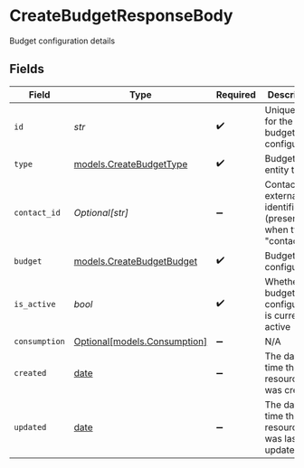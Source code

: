 # CreateBudgetResponseBody

Budget configuration details


## Fields

| Field                                                                | Type                                                                 | Required                                                             | Description                                                          | Example                                                              |
| -------------------------------------------------------------------- | -------------------------------------------------------------------- | -------------------------------------------------------------------- | -------------------------------------------------------------------- | -------------------------------------------------------------------- |
| `id`                                                                 | *str*                                                                | :heavy_check_mark:                                                   | Unique ULID for the budget configuration                             | 01ARZ3NDEKTSV4RRFFQ69G5FAV                                           |
| `type`                                                               | [models.CreateBudgetType](../models/createbudgettype.md)             | :heavy_check_mark:                                                   | Budget entity type                                                   | contact                                                              |
| `contact_id`                                                         | *Optional[str]*                                                      | :heavy_minus_sign:                                                   | Contact external identifier (present when type is "contact")         | user_123                                                             |
| `budget`                                                             | [models.CreateBudgetBudget](../models/createbudgetbudget.md)         | :heavy_check_mark:                                                   | Budget configuration                                                 |                                                                      |
| `is_active`                                                          | *bool*                                                               | :heavy_check_mark:                                                   | Whether this budget configuration is currently active                | true                                                                 |
| `consumption`                                                        | [Optional[models.Consumption]](../models/consumption.md)             | :heavy_minus_sign:                                                   | N/A                                                                  |                                                                      |
| `created`                                                            | [date](https://docs.python.org/3/library/datetime.html#date-objects) | :heavy_minus_sign:                                                   | The date and time the resource was created                           |                                                                      |
| `updated`                                                            | [date](https://docs.python.org/3/library/datetime.html#date-objects) | :heavy_minus_sign:                                                   | The date and time the resource was last updated                      |                                                                      |